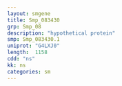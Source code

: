 ```yaml
---
layout: smgene
title: Smp_083430
grp: Smp_08
description: "hypothetical protein"
smp: Smp_083430.1
uniprot: "G4LXJ0"
length:  1158
cdd: "ns"
kk: ns
categories: sm
---
```

